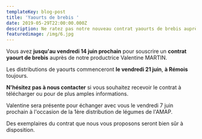 ```yaml
---
templateKey: blog-post
title: 'Yaourts de brebis '
date: 2019-05-29T22:00:00.000Z
description: Ne ratez pas notre nouveau contrat yaourts de brebis auprès de Valentine !
featuredimage: /img/6.jpg
---
```

Vous avez **jusqu'au vendredi 14 juin prochain** pour souscrire un **contrat yaourt de brebis** auprès de notre productrice Valentine MARTIN. 

Les distributions de yaourts commenceront **le vendredi 21 juin**, **à Rémois** toujours. 

**N'hésitez pas à nous contacter** si vous souhaitez recevoir le contrat à télécharger ou pour de plus amples informations. 

Valentine sera présente pour échanger avec vous le vendredi 7 juin prochain à l'occasion de la 1ère distribution de légumes de l'AMAP. 

Des exemplaires du contrat que nous vous proposons seront bien sûr à disposition.
